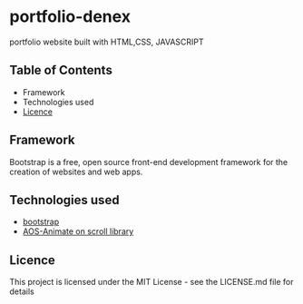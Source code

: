 

# portfolio-denex

 portfolio website built with HTML,CSS, JAVASCRIPT

## Table of Contents

- Framework
- Technologies used
- [Licence](LICENSE.md)



## Framework

Bootstrap is a free, open source front-end development framework for the creation of websites and web apps.

## Technologies used

- [bootstrap](https://getbootstrap.com/)
- [AOS-Animate on scroll library](https://michalsnik.github.io/aos/)

## Licence

This project is licensed under the MIT License - see the LICENSE.md file for details

